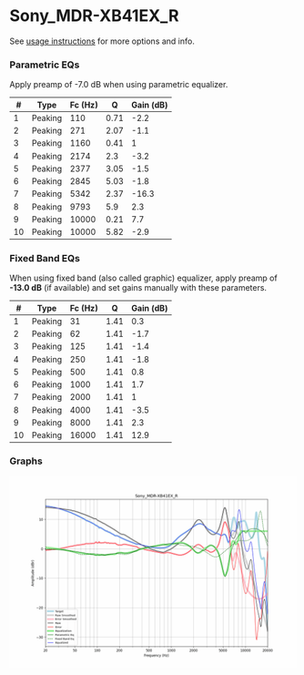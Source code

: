 # Sony_MDR-XB41EX_R
See [usage instructions](https://github.com/jaakkopasanen/AutoEq#usage) for more options and info.

### Parametric EQs
Apply preamp of -7.0 dB when using parametric equalizer.

|   # | Type    |   Fc (Hz) |    Q |   Gain (dB) |
|-----|---------|-----------|------|-------------|
|   1 | Peaking |       110 | 0.71 |        -2.2 |
|   2 | Peaking |       271 | 2.07 |        -1.1 |
|   3 | Peaking |      1160 | 0.41 |         1   |
|   4 | Peaking |      2174 | 2.3  |        -3.2 |
|   5 | Peaking |      2377 | 3.05 |        -1.5 |
|   6 | Peaking |      2845 | 5.03 |        -1.8 |
|   7 | Peaking |      5342 | 2.37 |       -16.3 |
|   8 | Peaking |      9793 | 5.9  |         2.3 |
|   9 | Peaking |     10000 | 0.21 |         7.7 |
|  10 | Peaking |     10000 | 5.82 |        -2.9 |

### Fixed Band EQs
When using fixed band (also called graphic) equalizer, apply preamp of **-13.0 dB** (if available) and set gains manually with these parameters.

|   # | Type    |   Fc (Hz) |    Q |   Gain (dB) |
|-----|---------|-----------|------|-------------|
|   1 | Peaking |        31 | 1.41 |         0.3 |
|   2 | Peaking |        62 | 1.41 |        -1.7 |
|   3 | Peaking |       125 | 1.41 |        -1.4 |
|   4 | Peaking |       250 | 1.41 |        -1.8 |
|   5 | Peaking |       500 | 1.41 |         0.8 |
|   6 | Peaking |      1000 | 1.41 |         1.7 |
|   7 | Peaking |      2000 | 1.41 |         1   |
|   8 | Peaking |      4000 | 1.41 |        -3.5 |
|   9 | Peaking |      8000 | 1.41 |         2.3 |
|  10 | Peaking |     16000 | 1.41 |        12.9 |

### Graphs
![](./Sony_MDR-XB41EX_R.png)
